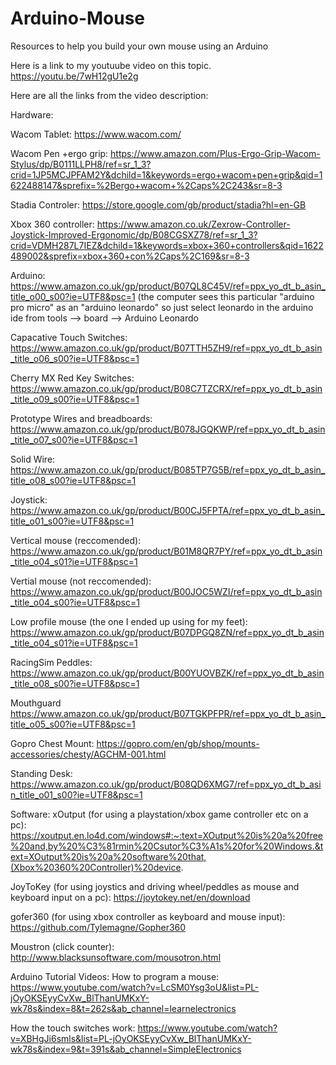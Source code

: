 # Arduino-Mouse
Resources to help you build your own mouse using an Arduino

Here is a link to my youtuube video on this topic.
https://youtu.be/7wH12gU1e2g

Here are all the links from the video description:

Hardware:

Wacom Tablet: https://www.wacom.com/

Wacom Pen +ergo grip: https://www.amazon.com/Plus-Ergo-Grip-Wacom-Stylus/dp/B0111LLPH8/ref=sr_1_3?crid=1JP5MCJPFAM2Y&dchild=1&keywords=ergo+wacom+pen+grip&qid=1622488147&sprefix=%2Bergo+wacom+%2Caps%2C243&sr=8-3

Stadia Controler: https://store.google.com/gb/product/stadia?hl=en-GB

Xbox 360 controller: https://www.amazon.co.uk/Zexrow-Controller-Joystick-Improved-Ergonomic/dp/B08CGSXZ78/ref=sr_1_3?crid=VDMH287L7IEZ&dchild=1&keywords=xbox+360+controllers&qid=1622489002&sprefix=xbox+360+con%2Caps%2C169&sr=8-3


Arduino: https://www.amazon.co.uk/gp/product/B07QL8C45V/ref=ppx_yo_dt_b_asin_title_o00_s00?ie=UTF8&psc=1
(the computer sees this particular "arduino pro micro" as an "arduino leonardo" so just select leonardo in the arduino ide from tools --> board --> Arduino Leonardo

Capacative Touch Switches: https://www.amazon.co.uk/gp/product/B07TTH5ZH9/ref=ppx_yo_dt_b_asin_title_o06_s00?ie=UTF8&psc=1

Cherry MX Red Key Switches: https://www.amazon.co.uk/gp/product/B08C7TZCRX/ref=ppx_yo_dt_b_asin_title_o09_s00?ie=UTF8&psc=1

Prototype Wires and breadboards: https://www.amazon.co.uk/gp/product/B078JGQKWP/ref=ppx_yo_dt_b_asin_title_o07_s00?ie=UTF8&psc=1

Solid Wire: https://www.amazon.co.uk/gp/product/B085TP7G5B/ref=ppx_yo_dt_b_asin_title_o08_s00?ie=UTF8&psc=1

Joystick: https://www.amazon.co.uk/gp/product/B00CJ5FPTA/ref=ppx_yo_dt_b_asin_title_o01_s00?ie=UTF8&psc=1

Vertical mouse (reccomended): https://www.amazon.co.uk/gp/product/B01M8QR7PY/ref=ppx_yo_dt_b_asin_title_o04_s01?ie=UTF8&psc=1

Vertial mouse (not reccomended): https://www.amazon.co.uk/gp/product/B00JOC5WZI/ref=ppx_yo_dt_b_asin_title_o04_s00?ie=UTF8&psc=1

Low profile mouse (the one I ended up using for my feet): https://www.amazon.co.uk/gp/product/B07DPGQ8ZN/ref=ppx_yo_dt_b_asin_title_o04_s01?ie=UTF8&psc=1

RacingSim Peddles: https://www.amazon.co.uk/gp/product/B00YUOVBZK/ref=ppx_yo_dt_b_asin_title_o08_s00?ie=UTF8&psc=1

Mouthguard https://www.amazon.co.uk/gp/product/B07TGKPFPR/ref=ppx_yo_dt_b_asin_title_o05_s00?ie=UTF8&psc=1

Gopro Chest Mount: https://gopro.com/en/gb/shop/mounts-accessories/chesty/AGCHM-001.html

Standing Desk: https://www.amazon.co.uk/gp/product/B08QD6XMG7/ref=ppx_yo_dt_b_asin_title_o01_s00?ie=UTF8&psc=1



Software:
xOutput (for using a playstation/xbox game controller etc on a pc): https://xoutput.en.lo4d.com/windows#:~:text=XOutput%20is%20a%20free%20and,by%20%C3%81rmin%20Csutor%C3%A1s%20for%20Windows.&text=XOutput%20is%20a%20software%20that,(Xbox%20360%20Controller)%20device.

JoyToKey (for using joystics and driving wheel/peddles as mouse and keyboard input on a pc): https://joytokey.net/en/download

gofer360 (for using xbox controller as keyboard and mouse input): https://github.com/Tylemagne/Gopher360

Moustron (click counter): http://www.blacksunsoftware.com/mousotron.html



Arduino Tutorial Videos:
How to program a mouse: https://www.youtube.com/watch?v=LcSM0Ysg3oU&list=PL-jOyOKSEyyCvXw_BlThanUMKxY-wk78s&index=8&t=262s&ab_channel=learnelectronics

How the touch switches work: https://www.youtube.com/watch?v=XBHgJi6smls&list=PL-jOyOKSEyyCvXw_BlThanUMKxY-wk78s&index=9&t=391s&ab_channel=SimpleElectronics
